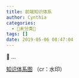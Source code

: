 ```yaml
---
title: 前端知识体系
author: Cynthia
categories:
  - 🐰未分类🐰
tags: []
date: 2019-05-06 08:47:04
---
```


🐰
...
<!--more-->

[知识体系图](https://raw.githubusercontent.com/Cynthia0329/images/master/img/20190506084437.png)   （cr：水印）

